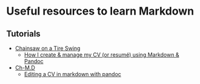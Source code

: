 # Useful resources to learn Markdown #

## Tutorials ##

  - [Chainsaw on a Tire Swing](https://www.chainsawonatireswing.com)
    - [How I create & manage my CV (or resumé) using Markdown & Pandoc](https://www.chainsawonatireswing.com/2013/05/28/how-i-create-manage-my-cv-using-markdown-pandoc/)
  - [Ch-M.D](https://blog.chmd.fr)
    - [Editing a CV in markdown with pandoc](https://blog.chmd.fr/editing-a-cv-in-markdown-with-pandoc.html)
